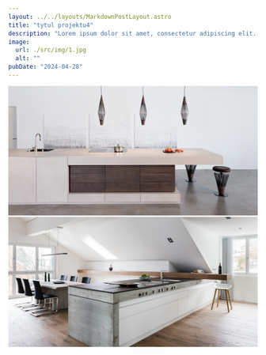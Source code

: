 ```yaml
---
layout: ../../layouts/MarkdownPostLayout.astro
title: "tytul projektu4"
description: "Lorem ipsum dolor sit amet, consectetur adipiscing elit. In at ullamcorper ante, eu faucibus metus. Donec sit amet ornare tellus, ac iaculis lorem. Quisque gravida venenatis odio, a gravida libero aliquam sit amet. Nullam luctus rutrum mauris, sit amet viverra magna pellentesque sit amet. Aliquam non molestie metus, a vestibulum leo. Ut pellentesque nibh tellus, et posuere purus placerat nec. Maecenas convallis accumsan ipsum eget facilisis. Vestibulum scelerisque nulla eu ex tristique, in ultricies lacus lobortis.u"
image:
  url: ./src/img/1.jpg
  alt: ""
pubDate: "2024-04-28"
---
```


<img src="./src/img/1.jpg" alt="some text" /> 
<img src="./src/img/2.jpg" alt="some text"/> 

